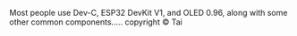  Most people use Dev-C, ESP32 DevKit V1, and OLED 0.96, along with some other common components.....
 copyright © Tai 
 
